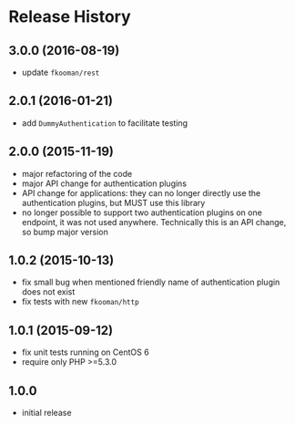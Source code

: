 # Release History

## 3.0.0 (2016-08-19)
- update `fkooman/rest`

## 2.0.1 (2016-01-21)
- add `DummyAuthentication` to facilitate testing

## 2.0.0 (2015-11-19)
- major refactoring of the code
- major API change for authentication plugins
- API change for applications: they can no longer directly use the 
  authentication plugins, but MUST use this library
- no longer possible to support two authentication plugins on one endpoint, it 
  was not used anywhere. Technically this is an API change, so bump major 
  version

## 1.0.2 (2015-10-13)
- fix small bug when mentioned friendly name of authentication plugin 
  does not exist
- fix tests with new `fkooman/http`

## 1.0.1 (2015-09-12)
- fix unit tests running on CentOS 6 
- require only PHP >=5.3.0

## 1.0.0
- initial release
